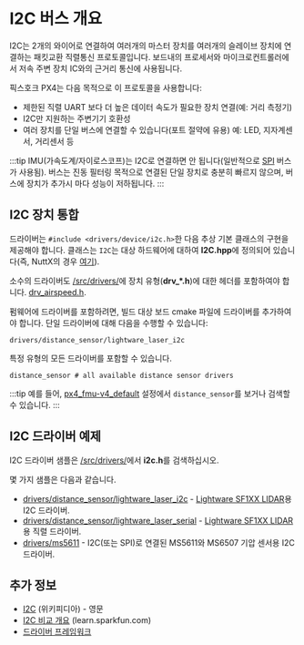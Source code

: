 # I2C 버스 개요

I2C는 2개의 와이어로 연결하여 여러개의 마스터 장치를 여러개의 슬레이브 장치에 연결하는 패킷교환 직렬통신 프로토콜입니다. 보드내의 프로세서와 마이크로컨트롤러에서 저속 주변 장치 IC와의 근거리 통신에 사용됩니다.

픽스호크 PX4는 다음 목적으로 이 프로토콜을 사용합니다:
* 제한된 직렬 UART 보다 더 높은 데이터 속도가 필요한 장치 연결(예: 거리 측정기)
* I2C만 지원하는 주변기기 호환성
* 여러 장치를 단일 버스에 연결할 수 있습니다(포트 절약에 유용) 예: LED, 지자계센서, 거리센서 등

:::tip IMU(가속도계/자이로스코프)는 I2C로 연결하면 안 됩니다(일반적으로 [SPI](https://en.wikipedia.org/wiki/Serial_Peripheral_Interface_Bus) 버스가 사용됨). 버스는 진동 필터링 목적으로 연결된 단일 장치로 충분히 빠르지 않으며, 버스에 장치가 추가시 마다 성능이 저하됩니다.
:::

## I2C 장치 통합

드라이버는 `#include <drivers/device/i2c.h>`한 다음 추상 기본 클래스의 구현을 제공해야 합니다. 클래스는 `I2C`는 대상 하드웨어에 대하여 **I2C.hpp**에 정의되어 있습니다(즉, NuttX의 경우 [여기](https://github.com/PX4/PX4-Autopilot/blob/master/src/lib/drivers/device/nuttx/I2C.hpp)).

소수의 드라이버도 [/src/drivers/](https://github.com/PX4/PX4-Autopilot/tree/master/src/drivers)에 장치 유형(**drv_*.h**)에 대한 헤더를 포함하여야 합니다. [drv_airspeed.h](https://github.com/PX4/PX4-Autopilot/blob/master/src/drivers/drv_airspeed.h).

펌웨어에 드라이버를 포함하려면, 빌드 대상 보드 cmake 파일에 드라이버를 추가하여야 합니다. 단일 드라이버에 대해 다음을 수행할 수 있습니다:
```
drivers/distance_sensor/lightware_laser_i2c
```

특정 유형의 모든 드라이버를 포함할 수 있습니다.
```
distance_sensor # all available distance sensor drivers
```


:::tip
예를 들어, [px4_fmu-v4_default](https://github.com/PX4/PX4-Autopilot/blob/master/boards/px4/fmu-v4/default.cmake) 설정에서 `distance_sensor`를 보거나 검색할 수 있습니다.
:::

## I2C 드라이버 예제

I2C 드라이버 샘플은 [/src/drivers/](https://github.com/PX4/PX4-Autopilot/tree/master/src/drivers)에서 **i2c.h**를 검색하십시오.

몇 가지 샘플은 다음과 같습니다.
* [drivers/distance_sensor/lightware_laser_i2c](https://github.com/PX4/PX4-Autopilot/tree/master/src/drivers/distance_sensor/lightware_laser_i2c) - [Lightware SF1XX LIDAR](../sensor/sfxx_lidar.md)용 I2C 드라이버.
* [drivers/distance_sensor/lightware_laser_serial](https://github.com/PX4/PX4-Autopilot/tree/master/src/drivers/distance_sensor/lightware_laser_serial) - [Lightware SF1XX LIDAR](../sensor/sfxx_lidar.md)용 직렬 드라이버.
* [drivers/ms5611](https://github.com/PX4/PX4-Autopilot/tree/master/src/drivers/barometer/ms5611) - I2C(또는 SPI)로 연결된 MS5611와 MS6507 기압 센서용 I2C 드라이버.

## 추가 정보

* [I2C](https://en.wikipedia.org/wiki/I%C2%B2C) (위키피디아) - 영문
* [I2C 비교 개요](https://learn.sparkfun.com/tutorials/i2c) (learn.sparkfun.com)
* [드라이버 프레임워크](../middleware/drivers.md)
